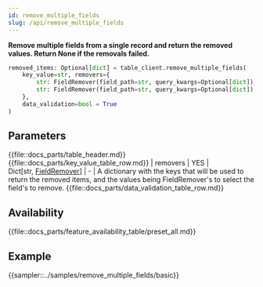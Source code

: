 ```yaml
---
id: remove_multiple_fields
slug: /api/remove_multiple_fields
---
```


**Remove multiple fields from a single record and return the removed values. Return None if the removals failed.**

```python
removed_items: Optional[dict] = table_client.remove_multiple_fields(
    key_value=str, removers={
        str: FieldRemover(field_path=str, query_kwargs=Optional[dict]),
        str: FieldRemover(field_path=str, query_kwargs=Optional[dict])
    },
    data_validation=bool = True
)
```

## Parameters
{{file::docs_parts/table_header.md}}
{{file::docs_parts/key_value_table_row.md}}
| removers | YES | Dict[str,&nbsp;[FieldRemover](../api/FieldRemover.md)] | - | A dictionary with the keys that will be used to return the removed items, and the values being FieldRemover's to select the field's to remove.
{{file::docs_parts/data_validation_table_row.md}}

## Availability
{{file::docs_parts/feature_availability_table/preset_all.md}}

## Example
{{sampler::../samples/remove_multiple_fields/basic}}